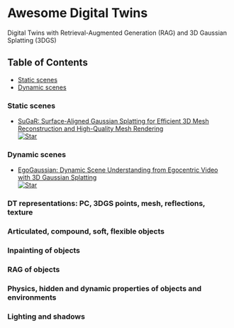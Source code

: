# Awesome Digital Twins
Digital Twins with Retrieval-Augmented Generation (RAG) and 3D Gaussian Splatting (3DGS)

## Table of Contents
- [Static scenes](#static-scenes)
- [Dynamic scenes](#dynamic-scenes)

### Static scenes

+ [SuGaR: Surface-Aligned Gaussian Splatting for Efficient 3D Mesh Reconstruction and High-Quality Mesh Rendering](https://arxiv.org/abs/2311.12775)  
  [![Star](https://img.shields.io/github/stars/Anttwo/SuGaR.svg?style=social&label=Star)](https://github.com/Anttwo/SuGaR)

### Dynamic scenes

+ [EgoGaussian: Dynamic Scene Understanding from Egocentric Video with 3D Gaussian Splatting](https://arxiv.org/abs/2406.19811)  
  [![Star](https://img.shields.io/github/stars/zdwww/EgoGaussian.svg?style=social&label=Star)](https://github.com/zdwww/EgoGaussian)  

### DT representations: PC, 3DGS points, mesh, reflections, texture

### Articulated, compound, soft, flexible objects

### Inpainting of objects

### RAG of objects

### Physics, hidden and dynamic properties of objects and environments

### Lighting and shadows
